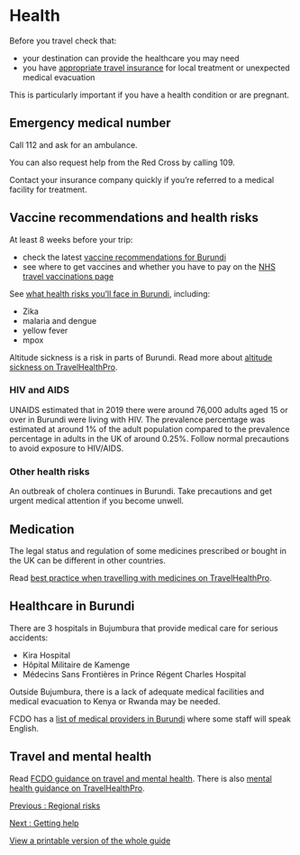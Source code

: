 # Health

Before you travel check that:

* your destination can provide the healthcare you may need
* you have [appropriate travel insurance](https://www.gov.uk/guidance/foreign-travel-insurance) for local treatment or unexpected medical evacuation

This is particularly important if you have a health condition or are pregnant.

## Emergency medical number

Call 112 and ask for an ambulance.

You can also request help from the Red Cross by calling 109.

Contact your insurance company quickly if you’re referred to a medical facility for treatment.

## Vaccine recommendations and health risks

At least 8 weeks before your trip:

* check the latest [vaccine recommendations for Burundi](https://travelhealthpro.org.uk/country/38/burundi#Vaccine_Recommendations)
* see where to get vaccines and whether you have to pay on the [NHS travel vaccinations page](https://www.nhs.uk/conditions/travel-vaccinations/)

See [what health risks you’ll face in Burundi](https://travelhealthpro.org.uk/country/38/burundi), including:

* Zika
* malaria and dengue
* yellow fever
* mpox

Altitude sickness is a risk in parts of Burundi. Read more about [altitude sickness on TravelHealthPro](https://travelhealthpro.org.uk/factsheet/26/altitude-illness).

### HIV and AIDS

UNAIDS estimated that in 2019 there were around 76,000 adults aged 15 or over in Burundi were living with HIV. The prevalence percentage was estimated at around 1% of the adult population compared to the prevalence percentage in adults in the UK of around 0.25%. Follow normal precautions to avoid exposure to HIV/AIDS.

### Other health risks

An outbreak of cholera continues in Burundi. Take precautions and get urgent medical attention if you become unwell.

## Medication

The legal status and regulation of some medicines prescribed or bought in the UK can be different in other countries.

Read [best practice when travelling with medicines on TravelHealthPro](https://travelhealthpro.org.uk/factsheet/43/medicines-abroad).

## Healthcare in Burundi

There are 3 hospitals in Bujumbura that provide medical care for serious accidents:

* Kira Hospital
* Hôpital Militaire de Kamenge
* Médecins Sans Frontières in Prince Régent Charles Hospital

Outside Bujumbura, there is a lack of adequate medical facilities and medical evacuation to Kenya or Rwanda may be needed.

FCDO has a [list of medical providers in Burundi](https://www.gov.uk/government/publications/burundi-list-of-medical-facilitiespractitioners/burundi-list-of-medical-facilities) where some staff will speak English.

## Travel and mental health

Read [FCDO guidance on travel and mental health](https://www.gov.uk/guidance/foreign-travel-advice-for-people-with-mental-health-issues). There is also [mental health guidance on TravelHealthPro](https://travelhealthpro.org.uk/factsheet/85/travelling-with-mental-health-conditions).

[Previous
:
Regional risks](/foreign-travel-advice/burundi/regional-risks)

[Next
:
Getting help](/foreign-travel-advice/burundi/getting-help)

[View a printable version of the whole guide](/foreign-travel-advice/burundi/print)
